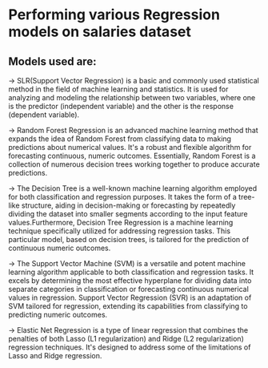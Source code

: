 # Performing various Regression models on salaries dataset

## Models used are:
    
-> SLR(Support Vector Regression) is a basic and commonly used statistical method in the field of machine learning and statistics. It is used for analyzing and modeling the relationship between two variables, where one is the predictor (independent variable) and the other is the response (dependent variable).

-> Random Forest Regression is an advanced machine learning method that expands the idea of Random Forest from classifying data to making predictions about numerical values. It's a robust and flexible algorithm for forecasting continuous, numeric outcomes. Essentially, Random Forest is a collection of numerous decision trees working together to produce accurate predictions.

-> The Decision Tree is a well-known machine learning algorithm employed for both classification and regression purposes. It takes the form of a tree-like structure, aiding in decision-making or forecasting by repeatedly dividing the dataset into smaller segments according to the input feature values.Furthermore, Decision Tree Regression is a machine learning technique specifically utilized for addressing regression tasks. This particular model, based on decision trees, is tailored for the prediction of continuous numeric outcomes.

-> The Support Vector Machine (SVM) is a versatile and potent machine learning algorithm applicable to both classification and regression tasks. It excels by determining the most effective hyperplane for dividing data into separate categories in classification or forecasting continuous numerical values in regression. Support Vector Regression (SVR) is an adaptation of SVM tailored for regression, extending its capabilities from classifying to predicting numeric outcomes.

-> Elastic Net Regression is a type of linear regression that combines the penalties of both Lasso (L1 regularization) and Ridge (L2 regularization) regression techniques. It's designed to address some of the limitations of Lasso and Ridge regression.
